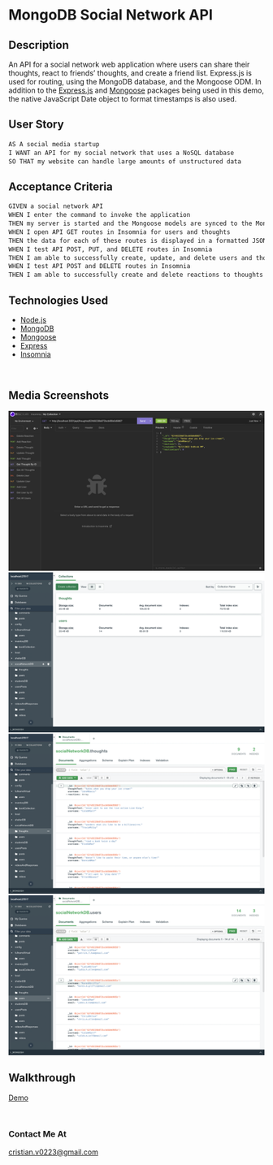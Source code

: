 # MongoDB Social Network API

## Description
An API for a social network web application where users can share their thoughts, react to friends’ thoughts, and create a friend list. Express.js is used for routing, using the MongoDB database, and the Mongoose ODM. In addition to the [Express.js](https://www.npmjs.com/package/express) and [Mongoose](https://www.npmjs.com/package/mongoose) packages being used in this demo, the native JavaScript Date object to format timestamps is also used.

## User Story

```md
AS A social media startup
I WANT an API for my social network that uses a NoSQL database
SO THAT my website can handle large amounts of unstructured data
```

## Acceptance Criteria

```md
GIVEN a social network API
WHEN I enter the command to invoke the application
THEN my server is started and the Mongoose models are synced to the MongoDB database
WHEN I open API GET routes in Insomnia for users and thoughts
THEN the data for each of these routes is displayed in a formatted JSON
WHEN I test API POST, PUT, and DELETE routes in Insomnia
THEN I am able to successfully create, update, and delete users and thoughts in my database
WHEN I test API POST and DELETE routes in Insomnia
THEN I am able to successfully create and delete reactions to thoughts and add and remove friends to a user’s friend list
```

## Technologies Used

- [Node.js](https://nodejs.org/en/)
- [MongoDB](https://www.mongodb.com/)
- [Mongoose](https://www.npmjs.com/package/mongoose)
- [Express](https://expressjs.com/)
- [Insomnia](https://insomnia.rest/)

<br>

## Media Screenshots

![Screenshot](/assets/insomniaScreenshot.png)
![Screenshot](/assets/mongoCompassScreenshot.png)
![Screenshot](/assets/mongoCompassScreenshot2.png)
![Screenshot](/assets/mongoCompassScreenshot3.png)

## Walkthrough

[Demo](https://drive.google.com/file/d/11hVQrRpCGAlGjvY5WLyzptfsl1QQQb4F/view?usp=sharing)

<br>

### Contact Me At

cristian.v0223@gmail.com
